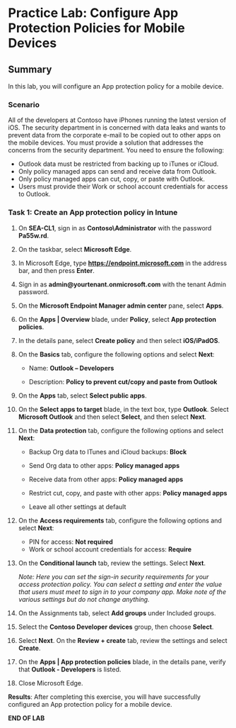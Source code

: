 # Practice Lab: Configure App Protection Policies for Mobile Devices

## Summary

In this lab, you will configure an App protection policy for a mobile device.

### Scenario

All of the developers at Contoso have iPhones running the latest version of iOS. The security department in is concerned with data leaks and wants to prevent data from the corporate e-mail to be copied out to other apps on the mobile devices. You must provide a solution that addresses the concerns from the security department. You need to ensure the following:

- Outlook data must be restricted from backing up to iTunes or iCloud.
- Only policy managed apps can send and receive data from Outlook.
- Only policy managed apps can cut, copy, or paste with Outlook.
- Users must provide their Work or school account credentials for access to Outlook.

### Task 1: Create an App protection policy in Intune

1.  On **SEA-CL1**, sign in as **Contoso\\Administrator** with the password **Pa55w.rd**.
    
2. On the taskbar, select **Microsoft Edge**.

3. In Microsoft Edge, type **https://endpoint.microsoft.com** in the address bar, and then press **Enter**. 

4. Sign in as **admin\@yourtenant.onmicrosoft.com** with the tenant Admin password.

5. On the **Microsoft Endpoint Manager admin center** pane, select **Apps**.

6. On the **Apps | Overview** blade, under **Policy**, select **App protection policies**. 

7. In the details pane, select **Create policy** and then select **iOS/iPadOS**.

8. On the **Basics** tab, configure the following options and select **Next**:

   -   Name: **Outlook – Developers**

   -   Description: **Policy to prevent cut/copy and paste from Outlook**

9. On the **Apps** tab, select **Select public apps**.

10. On the **Select apps to target** blade, in the text box, type **Outlook**. Select **Microsoft Outlook** and then select **Select**, and then select **Next**.

11. On the **Data protection** tab, configure the following options and select **Next**:

    -   Backup Org data to ITunes and iCloud backups: **Block**

    -   Send Org data to other apps: **Policy managed apps**

    -   Receive data from other apps: **Policy managed apps**

    -   Restrict cut, copy, and paste with other apps: **Policy managed apps**

    -   Leave all other settings at default

12. On the **Access requirements** tab, configure the following options and select **Next**:

    -   PIN for access: **Not required**
    -   Work or school account credentials for access: **Require**

13. On the **Conditional launch** tab, review the settings. Select **Next**.

     _Note: Here you can set the sign-in security requirements for your access protection policy. You can select a setting and enter the value that users must meet to sign in to your company app. Make note of the various settings but do not change anything._

14. On the Assignments tab, select **Add groups** under Included groups. 

15. Select the **Contoso Developer devices** group, then choose **Select**. 

16. Select **Next**.  On the **Review + create** tab, review the settings and select **Create**. 

17. On the **Apps | App protection policies** blade, in the details pane, verify that **Outlook - Developers** is listed.

18. Close Microsoft Edge.

**Results**: After completing this exercise, you will have successfully configured an App protection policy for a mobile device.

**END OF LAB**
